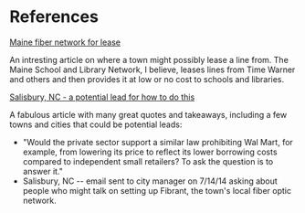 References
==========

[Maine fiber network for lease](http://www.fiercetelecom.com/press-releases/maines-1100-mile-three-ring-binder-high-speed-internet-network-complete)

An intresting article on where a town might possibly lease a line from. The Maine School and Library Network, I believe, leases lines from Time Warner and others and then provides it at low or no cost to schools and libraries.

[Salisbury, NC - a potential lead for how to do this](http://onthecommons.org/magazine/why-mighty-time-warner-so-scared-tiny-salisbury-north-carolina)

A fabulous article with many great quotes and takeaways, including a few towns and cities that could be potential leads:

  * "Would the private sector support a similar law prohibiting Wal Mart, for example, from lowering its price to reflect its lower borrowing costs compared to independent small retailers? To ask the question is to answer it."
  * Salisbury, NC -- email sent to city manager on 7/14/14 asking about people who might talk on setting up Fibrant, the town's local fiber optic network.

